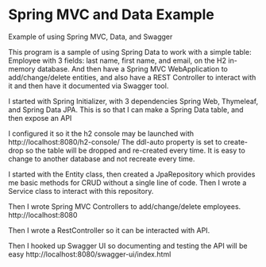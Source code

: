 # Spring MVC and Data Example
Example of using Spring MVC, Data, and Swagger

This program is a sample of using Spring Data to work with a simple table: Employee with 3 fields: last name, first name, and email, on the H2 in-memory database. 
And then have a Spring MVC WebApplication to add/change/delete entities, and also have a REST Controller to interact with it and then have it documented via Swagger tool.

I started with Spring Initializer, with 3 dependencies Spring Web, Thymeleaf, and Spring Data JPA. This is so that I can make a Spring Data table, and then expose an API

I configured it so it the h2 console may be launched with http://localhost:8080/h2-console/ The ddl-auto property is set to create-drop so the table will be dropped and re-created every time. It is easy to change to another database and not recreate every time.

I started with the Entity class, then created a JpaRepository which provides me basic methods for CRUD without a single line of code. 
Then I wrote a Service class to interact with this repository.

Then I wrote Spring MVC Controllers to add/change/delete employees. http://localhost:8080

Then I wrote a RestController so it can be interacted with API.

Then I hooked up Swagger UI so documenting and testing the API will be easy http://localhost:8080/swagger-ui/index.html

